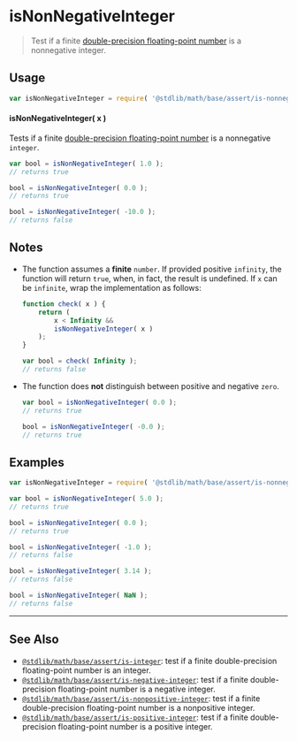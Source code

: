 <!--

@license Apache-2.0

Copyright (c) 2018 The Stdlib Authors.

Licensed under the Apache License, Version 2.0 (the "License");
you may not use this file except in compliance with the License.
You may obtain a copy of the License at

   http://www.apache.org/licenses/LICENSE-2.0

Unless required by applicable law or agreed to in writing, software
distributed under the License is distributed on an "AS IS" BASIS,
WITHOUT WARRANTIES OR CONDITIONS OF ANY KIND, either express or implied.
See the License for the specific language governing permissions and
limitations under the License.

-->

# isNonNegativeInteger

> Test if a finite [double-precision floating-point number][ieee754] is a nonnegative integer.

<section class="usage">

## Usage

```javascript
var isNonNegativeInteger = require( '@stdlib/math/base/assert/is-nonnegative-integer' );
```

#### isNonNegativeInteger( x )

Tests if a finite [double-precision floating-point number][ieee754] is a nonnegative `integer`.

```javascript
var bool = isNonNegativeInteger( 1.0 );
// returns true

bool = isNonNegativeInteger( 0.0 );
// returns true

bool = isNonNegativeInteger( -10.0 );
// returns false
```

</section>

<!-- /.usage -->

<section class="notes">

## Notes

-   The function assumes a **finite** `number`. If provided positive `infinity`, the function will return `true`, when, in fact, the result is undefined. If `x` can be `infinite`, wrap the implementation as follows:

    ```javascript
    function check( x ) {
        return (
            x < Infinity &&
            isNonNegativeInteger( x )
        );
    }

    var bool = check( Infinity );
    // returns false
    ```

-   The function does **not** distinguish between positive and negative `zero`.

    ```javascript
    var bool = isNonNegativeInteger( 0.0 );
    // returns true

    bool = isNonNegativeInteger( -0.0 );
    // returns true
    ```

</section>

<!-- /.notes -->

<section class="examples">

## Examples

<!-- eslint no-undef: "error" -->

```javascript
var isNonNegativeInteger = require( '@stdlib/math/base/assert/is-nonnegative-integer' );

var bool = isNonNegativeInteger( 5.0 );
// returns true

bool = isNonNegativeInteger( 0.0 );
// returns true

bool = isNonNegativeInteger( -1.0 );
// returns false

bool = isNonNegativeInteger( 3.14 );
// returns false

bool = isNonNegativeInteger( NaN );
// returns false
```

</section>

<!-- /.examples -->

<!-- Section for related `stdlib` packages. Do not manually edit this section, as it is automatically populated. -->

<section class="related">

* * *

## See Also

-   [`@stdlib/math/base/assert/is-integer`][@stdlib/math/base/assert/is-integer]: test if a finite double-precision floating-point number is an integer.
-   [`@stdlib/math/base/assert/is-negative-integer`][@stdlib/math/base/assert/is-negative-integer]: test if a finite double-precision floating-point number is a negative integer.
-   [`@stdlib/math/base/assert/is-nonpositive-integer`][@stdlib/math/base/assert/is-nonpositive-integer]: test if a finite double-precision floating-point number is a nonpositive integer.
-   [`@stdlib/math/base/assert/is-positive-integer`][@stdlib/math/base/assert/is-positive-integer]: test if a finite double-precision floating-point number is a positive integer.

</section>

<!-- /.related -->

<!-- Section for all links. Make sure to keep an empty line after the `section` element and another before the `/section` close. -->

<section class="links">

[ieee754]: https://en.wikipedia.org/wiki/IEEE_754-1985

<!-- <related-links> -->

[@stdlib/math/base/assert/is-integer]: https://github.com/stdlib-js/math/tree/main/base/assert/is-integer

[@stdlib/math/base/assert/is-negative-integer]: https://github.com/stdlib-js/math/tree/main/base/assert/is-negative-integer

[@stdlib/math/base/assert/is-nonpositive-integer]: https://github.com/stdlib-js/math/tree/main/base/assert/is-nonpositive-integer

[@stdlib/math/base/assert/is-positive-integer]: https://github.com/stdlib-js/math/tree/main/base/assert/is-positive-integer

<!-- </related-links> -->

</section>

<!-- /.links -->
